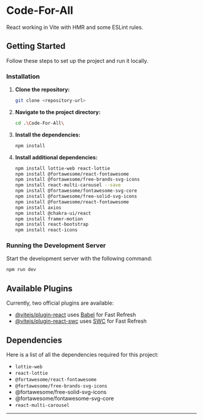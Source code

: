 # Code-For-All

React working in Vite with HMR and some ESLint rules.

## Getting Started

Follow these steps to set up the project and run it locally.

### Installation

1. **Clone the repository:**

   ```sh
   git clone <repository-url>
   ```

2. **Navigate to the project directory:**

   ```sh
   cd .\Code-For-All\
   ```

3. **Install the dependencies:**

   ```sh
   npm install
   ```

4. **Install additional dependencies:**

   ```sh
   npm install lottie-web react-lottie
   npm install @fortawesome/react-fontawesome
   npm install @fortawesome/free-brands-svg-icons
   npm install react-multi-carousel --save
   npm install @fortawesome/fontawesome-svg-core
   npm install @fortawesome/free-solid-svg-icons
   npm install @fortawesome/react-fontawesome
   npm install axios
   npm install @chakra-ui/react
   npm install framer-motion
   npm install react-bootstrap
   npm install react-icons
   ```

### Running the Development Server

Start the development server with the following command:

```sh
npm run dev
```

## Available Plugins

Currently, two official plugins are available:

- [@vitejs/plugin-react](https://github.com/vitejs/vite-plugin-react/blob/main/packages/plugin-react/README.md) uses [Babel](https://babeljs.io/) for Fast Refresh
- [@vitejs/plugin-react-swc](https://github.com/vitejs/vite-plugin-react-swc) uses [SWC](https://swc.rs/) for Fast Refresh

## Dependencies

Here is a list of all the dependencies required for this project:

- `lottie-web`
- `react-lottie`
- `@fortawesome/react-fontawesome`
- `@fortawesome/free-brands-svg-icons`
-  @fortawesome/free-solid-svg-icons
-  @fortawesome/fontawesome-svg-core
- `react-multi-carousel`

---
